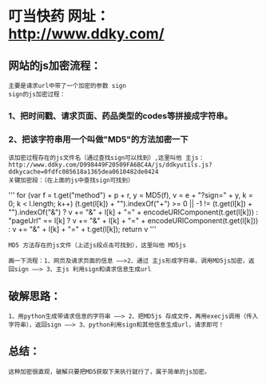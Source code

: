 # 叮当快药 网址：http://www.ddky.com/

## 网站的js加密流程：

    主要是请求url中带了一个加密的参数 sign
    sign的js加密过程：
### 1、把时间戳、请求页面、药品类型的codes等拼接成字符串。
### 2、把该字符串用一个叫做"MD5"的方法加密一下
    该加密过程存在的js文件名（通过查找sign可以找到）,这里叫他 主js：http://www.ddky.com/D998449F20509FA6BC4A/js/ddkyutils.js?ddkycache=0fdfc085618a1365dea0610482de0424
    关键加密段：（在上面的js中查找sign可找到）
 '''
    for (var f = t.get("method") + p + r, y = MD5(f), v = e + "?sign=" + y, k = 0; k < l.length; k++)
    (t.get(l[k]) + "").indexOf("+") >= 0 || -1 != (t.get(l[k]) + "").indexOf("&") ? v += "&" + l[k] + "=" + encodeURIComponent(t.get(l[k])) : "pageUrl" == l[k] ? v += "&" + l[k] + "=" + encodeURIComponent(t.get(l[k])) : v += "&" + l[k] + "=" + t.get(l[k]);
    return v
            '''
            
    MD5 方法存在的js文件（上述js段点击可找到），这里叫他 MD5js

    画一下流程：1、网页及请求页面的信息 ——>2、通过 主js形成字符串，调用MD5js加密，返回sign ——> 3、主js 利用sign和请求信息生成url

## 破解思路：
    1、用python生成带请求信息的字符串 ——> 2、把MD5js 存成文件，再用execjs调用（传入字符串），返回sign ——> 3、python利用sign和其他信息生成url，请求即可！

## 总结：
    这种加密很直观，破解只要把MD5获取下来执行就行了，属于简单的js加密。
